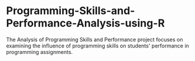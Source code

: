 # Programming-Skills-and-Performance-Analysis-using-R
The Analysis of Programming Skills and Performance project focuses on examining the influence of programming skills on students' performance in programming assignments.
